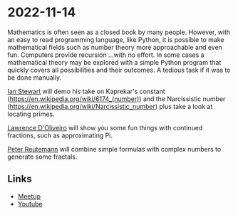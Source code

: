 # 2022-11-14

Mathematics is often seen as a closed book by many people. However, with an easy to read programming language, like Python, it is possible to make mathematical fields such as number theory more approachable and even fun.
Computers provide recursion ...with no effort. In some cases a mathematical theory may be explored with a simple Python program that quickly covers all possibilities and their outcomes. A tedious task if it was to be done manually.

[Ian Stewart](ian) will demo his take on Kaprekar's constant (https://en.wikipedia.org/wiki/6174_(number)) and the Narcissistic number (https://en.wikipedia.org/wiki/Narcissistic_number) plus take a look at locating primes.

[Lawrence D'Oliveiro](ldo) will show you some fun things with continued fractions, such as approximating Pi.

[Peter Reutemann](fractals) will combine simple formulas with complex numbers to generate some fractals.


## Links

* [Meetup](https://www.meetup.com/nzpug-hamilton/events/283776852/)
* [Youtube](https://www.youtube.com/watch?v=kYV8qbU6oHI)
